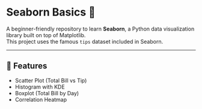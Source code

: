 # Seaborn Basics 🎨

A beginner-friendly repository to learn **Seaborn**, a Python data visualization library built on top of Matplotlib.  
This project uses the famous `tips` dataset included in Seaborn.
 
---  
 
## 📌 Features   
- Scatter Plot (Total Bill vs Tip)        
- Histogram with KDE 
- Boxplot (Total Bill by Day)
- Correlation Heatmap
    
